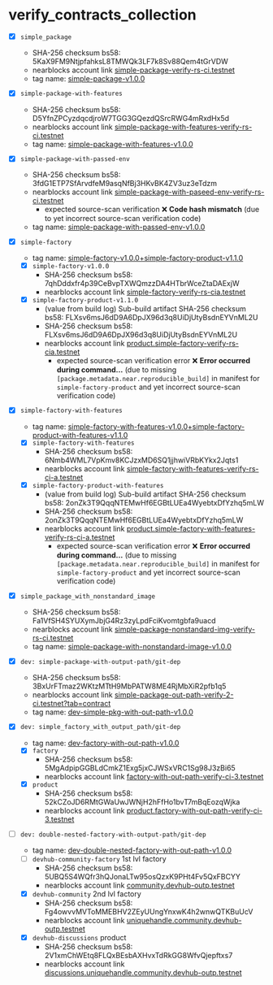 # verify_contracts_collection

- [x] `simple_package`
  - SHA-256 checksum bs58: 5KaX9FM9NtjpfahksL8TMWQk3LF7k8Sv88Qem4tGrVDW
  - nearblocks account link [simple-package-verify-rs-ci.testnet](https://testnet.nearblocks.io/address/simple-package-verify-rs-ci.testnet?tab=contract)
  - tag name: [simple-package-v1.0.0](https://github.com/dj8yfo/verify_contracts_collection/releases/tag/simple-package-v1.0.0)
- [x] `simple-package-with-features`
  - SHA-256 checksum bs58: D5YfnZPCyzdqcdjroW7TGG3GQezdQSrcRWG4mRxdHx5d
  - nearblocks account link [simple-package-with-features-verify-rs-ci.testnet](https://testnet.nearblocks.io/address/simple-package-with-features-verify-rs-ci.testnet)
  - tag name: [simple-package-with-features-v1.0.0](https://github.com/dj8yfo/verify_contracts_collection/releases/tag/simple-package-with-features-v1.0.0)
- [x] `simple-package-with-passed-env`
  - SHA-256 checksum bs58: 3fdG1ETP7SfArvdfeM9asqNfBj3HKvBK4ZV3uz3eTdzm
  - nearblocks account link [simple-package-with-paseed-env-verify-rs-ci.testnet](https://testnet.nearblocks.io/address/simple-package-with-paseed-env-verify-rs-ci.testnet?tab=contract)
    - expected source-scan verification ❌ **Code hash mismatch** (due to yet incorrect source-scan verification code)
  - tag name: [simple-package-with-passed-env-v1.0.0](https://github.com/dj8yfo/verify_contracts_collection/releases/tag/simple-package-with-passed-env-v1.0.0)
- [x] `simple-factory`
    - tag name: [simple-factory-v1.0.0+simple-factory-product-v1.1.0](https://github.com/dj8yfo/verify_contracts_collection/releases/tag/simple-factory-v1.0.0%2Bsimple-factory-product-v1.1.0)
  - [x] `simple-factory-v1.0.0`
    - SHA-256 checksum bs58: 7qhDddxfr4p39CeBvpTXWQmzzDA4HTbrWceZtaDAExjW
    - nearblocks account link [simple-factory-verify-rs-cia.testnet](https://testnet.nearblocks.io/address/simple-factory-verify-rs-cia.testnet?tab=contract)
  - [x] `simple-factory-product-v1.1.0`
    - (value from build log) Sub-build artifact SHA-256 checksum bs58: FLXsv6msJ6dD9A6DpJX96d3q8UiDjUtyBsdnEYVnML2U
    - SHA-256 checksum bs58: FLXsv6msJ6dD9A6DpJX96d3q8UiDjUtyBsdnEYVnML2U
    - nearblocks account link [product.simple-factory-verify-rs-cia.testnet](https://testnet.nearblocks.io/address/product.simple-factory-verify-rs-cia.testnet?tab=contract)
      - expected source-scan verification error ❌ **Error occurred during command...**
        (due to missing `[package.metadata.near.reproducible_build]` in manifest for `simple-factory-product` and yet incorrect source-scan verification code)
- [x] `simple-factory-with-features`
    - tag name: [simple-factory-with-features-v1.0.0+simple-factory-product-with-features-v1.1.0](https://github.com/dj8yfo/verify_contracts_collection/releases/tag/simple-factory-with-features-v1.0.0%2Bsimple-factory-product-with-features-v1.1.0)
  - [x] `simple-factory-with-features`
    - SHA-256 checksum bs58: 6Nmb4WML7VpKmv8KCJzxMD6SQ1jjhwiVRbKYkx2Jqts1
    - nearblocks account link [simple-factory-with-features-verify-rs-ci-a.testnet](https://testnet.nearblocks.io/address/simple-factory-with-features-verify-rs-ci-a.testnet?tab=contract)
  - [x] `simple-factory-product-with-features`
    - (value from build log) Sub-build artifact SHA-256 checksum bs58: 2onZk3T9QqqNTEMwHf6EGBtLUEa4WyebtxDfYzhq5mLW
    - SHA-256 checksum bs58: 2onZk3T9QqqNTEMwHf6EGBtLUEa4WyebtxDfYzhq5mLW
    - nearblocks account link [product.simple-factory-with-features-verify-rs-ci-a.testnet](https://testnet.nearblocks.io/address/product.simple-factory-with-features-verify-rs-ci-a.testnet?tab=contract)
      - expected source-scan verification error ❌ **Error occurred during command...**
        (due to missing `[package.metadata.near.reproducible_build]` in manifest for `simple-factory-product` and yet incorrect source-scan verification code)
- [x] `simple_package_with_nonstandard_image`
  - SHA-256 checksum bs58: Fa1VfSH4SYUXymJbjG4Rz3zyLpdFciKvomtgbfa9uacd
  - nearblocks account link [simple-package-nonstandard-img-verify-rs-ci.testnet](https://testnet.nearblocks.io/address/simple-package-nonstandard-img-verify-rs-ci.testnet?tab=contract)
  - tag name: [simple-package-with-nonstandard-image-v1.0.0](https://github.com/dj8yfo/verify_contracts_collection/releases/tag/simple-package-with-nonstandard-image-v1.0.0)

- [x] `dev: simple-package-with-output-path/git-dep`
  - SHA-256 checksum bs58: 3BxUrFTmaz2WKtzMTtH9MbPATW8ME4RjMbXiR2pfb1q5 
  - nearblocks account link [simple-package-out-path-verify-2-ci.testnet?tab=contract](https://testnet.nearblocks.io/address/simple-package-out-path-verify-2-ci.testnet?tab=contract)
  - tag name: [dev-simple-pkg-with-out-path-v1.0.0](https://github.com/dj8yfo/verify_contracts_collection/releases/tag/dev-simple-pkg-with-out-path-v1.0.0)
- [x] `dev: simple_factory_with_output_path/git-dep`
    - tag name: [dev-factory-with-out-path-v1.0.0](https://github.com/dj8yfo/verify_contracts_collection/releases/tag/dev-factory-with-out-path-v1.0.0)
  - [x] `factory`
    - SHA-256 checksum bs58: 5MgAdpipGGBLdCmkZ1Exg5jxCJWSxVRC1Sg98J3zBi65 
    - nearblocks account link [factory-with-out-path-verify-ci-3.testnet](https://testnet.nearblocks.io/address/factory-with-out-path-verify-ci-3.testnet)
  - [x] `product`
    - SHA-256 checksum bs58: 52kCZoJD6RMtGWaUwJWNjH2hFfHo1bvT7mBqEozqWjka
    - nearblocks account link [product.factory-with-out-path-verify-ci-3.testnet](https://testnet.nearblocks.io/address/product.factory-with-out-path-verify-ci-3.testnet?tab=contract)
- [ ] `dev: double-nested-factory-with-output-path/git-dep`
    - tag name: [dev-double-nested-factory-with-out-path-v1.0.0](https://github.com/dj8yfo/verify_contracts_collection/releases/tag/dev-double-nested-factory-with-out-path-v1.0.0)
  - [ ] `devhub-community-factory` 1st lvl factory
    - SHA-256 checksum bs58: 5UBQ5S4WQfr3hQJonaLTw95osQzxK9PHt4Fv5QxFBCYY 
    - nearblocks account link [community.devhub-outp.testnet](https://testnet.nearblocks.io/address/community.devhub-outp.testnet?tab=contract)
  - [x] `devhub-community` 2nd lvl factory 
    - SHA-256 checksum bs58: Fg4owvvMVToMMEBHV2ZEyUUngYnxwK4h2wnwQTKBuUcV 
    - nearblocks account link [uniquehandle.community.devhub-outp.testnet](https://testnet.nearblocks.io/address/uniquehandle.community.devhub-outp.testnet?tab=contract)
  - [x] `devhub-discussions` product
    - SHA-256 checksum bs58: 2V1xmChWEtq8FLQxBEsbAXHvxTdRkGG8WfvQjepftxs7
    - nearblocks account link [discussions.uniquehandle.community.devhub-outp.testnet](https://testnet.nearblocks.io/address/discussions.uniquehandle.community.devhub-outp.testnet?tab=contract)
